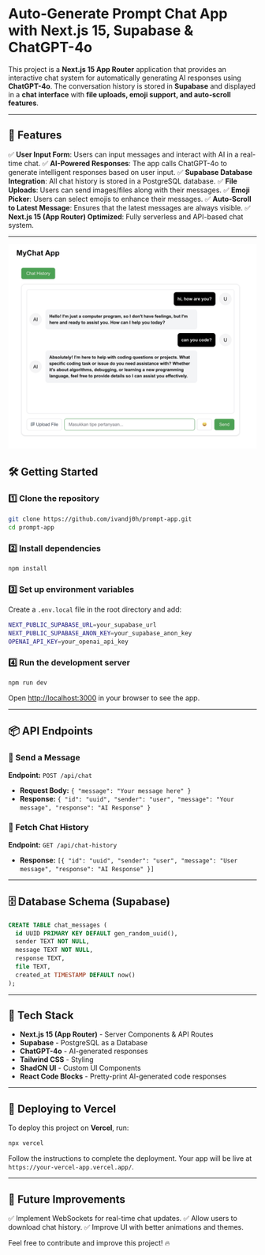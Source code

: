 # Auto-Generate Prompt Chat App with Next.js 15, Supabase & ChatGPT-4o

This project is a **Next.js 15 App Router** application that provides an interactive chat system for automatically generating AI responses using **ChatGPT-4o**. The conversation history is stored in **Supabase** and displayed in a **chat interface** with **file uploads, emoji support, and auto-scroll features**.

---

## 🚀 Features

✅ **User Input Form**: Users can input messages and interact with AI in a real-time chat.
✅ **AI-Powered Responses**: The app calls ChatGPT-4o to generate intelligent responses based on user input.
✅ **Supabase Database Integration**: All chat history is stored in a PostgreSQL database.
✅ **File Uploads**: Users can send images/files along with their messages.
✅ **Emoji Picker**: Users can select emojis to enhance their messages.
✅ **Auto-Scroll to Latest Message**: Ensures that the latest messages are always visible.
✅ **Next.js 15 (App Router) Optimized**: Fully serverless and API-based chat system.

---

![ChatApp](./public/chat.png)

## 🛠️ Getting Started

### 1️⃣ Clone the repository

```bash
git clone https://github.com/ivandj0h/prompt-app.git
cd prompt-app
```

### 2️⃣ Install dependencies

```bash
npm install
```

### 3️⃣ Set up environment variables

Create a `.env.local` file in the root directory and add:

```bash
NEXT_PUBLIC_SUPABASE_URL=your_supabase_url
NEXT_PUBLIC_SUPABASE_ANON_KEY=your_supabase_anon_key
OPENAI_API_KEY=your_openai_api_key
```

### 4️⃣ Run the development server

```bash
npm run dev
```

Open [http://localhost:3000](http://localhost:3000) in your browser to see the app.

---

## 📦 API Endpoints

### 🔹 Send a Message

**Endpoint:** `POST /api/chat`

- **Request Body:** `{ "message": "Your message here" }`
- **Response:** `{ "id": "uuid", "sender": "user", "message": "Your message", "response": "AI Response" }`

### 🔹 Fetch Chat History

**Endpoint:** `GET /api/chat-history`

- **Response:** `[{ "id": "uuid", "sender": "user", "message": "User message", "response": "AI Response" }]`

---

## 🗄️ Database Schema (Supabase)

```sql
CREATE TABLE chat_messages (
  id UUID PRIMARY KEY DEFAULT gen_random_uuid(),
  sender TEXT NOT NULL,
  message TEXT NOT NULL,
  response TEXT,
  file TEXT,
  created_at TIMESTAMP DEFAULT now()
);
```

---

## 🎨 Tech Stack

- **Next.js 15 (App Router)** - Server Components & API Routes
- **Supabase** - PostgreSQL as a Database
- **ChatGPT-4o** - AI-generated responses
- **Tailwind CSS** - Styling
- **ShadCN UI** - Custom UI Components
- **React Code Blocks** - Pretty-print AI-generated code responses

---

## 🚀 Deploying to Vercel

To deploy this project on **Vercel**, run:

```bash
npx vercel
```

Follow the instructions to complete the deployment. Your app will be live at `https://your-vercel-app.vercel.app/`.

---

## 🎯 Future Improvements

✅ Implement WebSockets for real-time chat updates.
✅ Allow users to download chat history.
✅ Improve UI with better animations and themes.

Feel free to contribute and improve this project! 🔥
